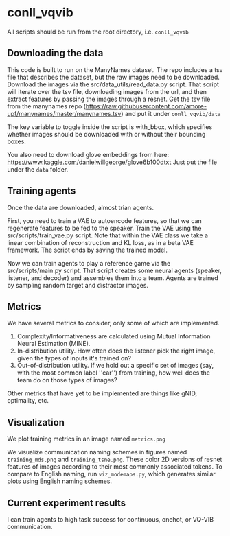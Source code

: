 # conll_vqvib

All scripts should be run from the root directory, i.e. ``conll_vqvib``

## Downloading the data

This code is built to run on the ManyNames dataset.
The repo includes a tsv file that describes the dataset, but the raw images need to be downloaded.
Download the images via the src/data_utils/read_data.py script.
That script will iterate over the tsv file, downloading images from the url, and then extract features by passing the images through a resnet.
Get the tsv file from the manynames repo (https://raw.githubusercontent.com/amore-upf/manynames/master/manynames.tsv) and put it under ``conll_vqvib/data``

The key variable to toggle inside the script is with_bbox, which specifies whether images should be downloaded with or without their bounding boxes.

You also need to download glove embeddings from here: https://www.kaggle.com/danielwillgeorge/glove6b100dtxt
Just put the file under the ``data`` folder.

## Training agents

Once the data are downloaded, almost trian agents.

First, you need to train a VAE to autoencode features, so that we can regenerate features to be fed to the speaker.
Train the VAE using the src/scripts/train_vae.py script.
Note that within the VAE class we take a linear combination of reconstruction and KL loss, as in a 
beta VAE framework.
The script ends by saving the trained model.

Now we can train agents to play a reference game via the src/scripts/main.py script.
That script creates some neural agents (speaker, listener, and decoder) and assembles them into a team.
Agents are trained by sampling random target and distractor images.

## Metrics
We have several metrics to consider, only some of which are implemented.

1. Complexity/Informativeness are calculated using Mutual Information Neural Estimation (MINE).
2. In-distribution utility. How often does the listener pick the right image, given the types of inputs it's trained on?
3. Out-of-distribution utility. If we hold out a specific set of images (say, with the most common label ''car'') from training, how well does the team do on those types of images?

Other metrics that have yet to be implemented are things like gNID, optimality, etc.

## Visualization
We plot training metrics in an image named ``metrics.png``

We visualize communication naming schemes in figures named ``training_mds.png`` and ``training_tsne.png``.
These color 2D versions of resnet features of images according to their most commonly associated tokens.
To compare to English naming, run ``viz_modemaps.py``, which generates similar plots using English naming schemes.

## Current experiment results

I can train agents to high task success for continuous, onehot, or VQ-VIB communication.
